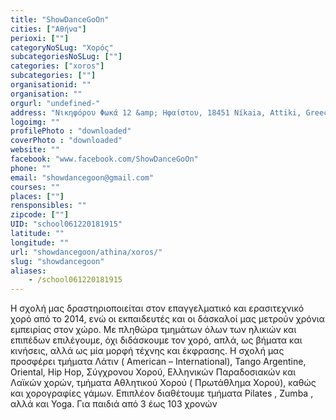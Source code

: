 ```yaml
---
title: "ShowDanceGoOn"
cities: ["Αθήνα"]
perioxi: [""]
categoryNoSLug: "Χορός"
subcategoriesNoSLug: [""]
categories: ["xoros"]
subcategories: [""]
organisationid: ""
organisation: ""
orgurl: "undefined-"
address: "Νικηφόρου Φωκά 12 &amp; Ηφαίστου, 18451 Níkaia, Attiki, Greece"
logoimg: ""
profilePhoto : "downloaded"
coverPhoto : "downloaded"
website: ""
facebook: "www.facebook.com/ShowDanceGoOn"
phone: ""
email: "showdancegoon@gmail.com"
courses: ""
places: [""]
rensponsibles: ""
zipcode: [""]
UID: "school061220181915"
latitude: ""
longitude: ""
url: "showdancegoon/athina/xoros/"
slug: "showdancegoon"
aliases:
    - /school061220181915
---
```





Η σχολή μας δραστηριοποιείται στον επαγγελματικό και ερασιτεχνικό χορό από το 2014, ενώ οι εκπαιδευτές και οι δάσκαλοί μας μετρούν χρόνια εμπειρίας στον χώρο. Με πληθώρα τμημάτων όλων των ηλικιών και επιπέδων επιλέγουμε, όχι διδάσκουμε τον χορό, απλά, ως βήματα και κινήσεις, αλλά ως μία μορφή τέχνης και έκφρασης. Η σχολή μας προσφέρει τμήματα Λάτιν ( American – International), Tango Argentine, Oriental, Hip Hop, Σύγχρονου Χορού, Ελληνικών Παραδοσιακών και Λαϊκών χορών, τμήματα Αθλητικού Χορού ( Πρωτάθλημα Χορού), καθώς και χορογραφίες γάμων. Επιπλέον διαθέτουμε τμήματα Pilates , Zumba , αλλά και Yoga. Για παιδιά από 3 έως 103 χρονών